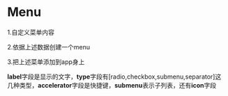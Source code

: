 # Menu

1.自定义菜单内容

2.依据上述数据创建一个menu

3.把上述菜单添加到app身上

**label**字段是显示的文字，**type**字段有[radio,checkbox,submenu,separator]这几种类型，**accelerator**字段是快捷键，**submenu**表示子列表，还有**icon**字段









